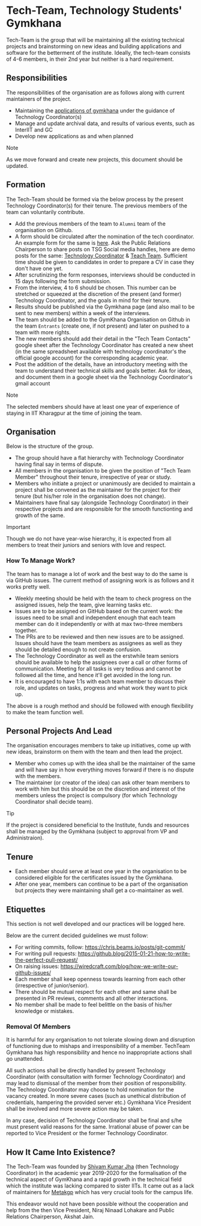 # Tech-Team, Technology Students' Gymkhana

Tech-Team is the group that will be maintaining all the existing technical projects and brainstorming on new ideas and building applications and software for the betterment of the institute. Ideally, the tech-team consists of 4-6 members, in their 2nd year but neither is a hard requirement.

## Responsibilities

The responsibilities of the organisation are as follows along with current maintainers of the project.

- Maintaining the [applications of gymkhana](./APPs.md) under the guidance of Technology Coordinator(s)
- Manage and update archival data, and results of various events, such as InterIIT and GC
- Develop new applications as and when planned

> [!Note]
> As we move forward and create new projects, this document should be updated.

## Formation

The Tech-Team should be formed via the below process by the present Technology Coordinator(s) for their tenure. The previous members of the team can voluntarily contribute. 

- Add the previous members of the team to `Alumni` team of the organisation on Github.
- A form should be circulated after the nomination of the tech coordinator. An example form for the same is [here](https://forms.gle/9Du4xXSurx6C7dMz8). Ask the Public Relations Chairperson to share posts on TSG Social media handles, here are demo posts for the same:  [Technology Coordinator](./Posts/TechCoordiFB.md) & [Teach Team](./Posts/TechTeamFB.md). Sufficient time should be given to candidates in order to prepare a CV in case they don't have one yet.
- After scrutinizing the form responses, interviews should be conducted in 15 days following the form submission.
- From the interview, 4 to 6 should be chosen. This number can be stretched or squeezed at the discretion of the present (and former) Technology Coordinator, and the goals in mind for their tenure.
- Results should be published via the Gymkhana page (and also mail to be sent to new members) within a week of the interviews.
- The team should be added to the GymKhana Organisation on Github in the team `Entrants` (create one, if not present) and later on pushed to a team with more rights.
- The new members should add their detail in the "Tech Team Contacts" google sheet after the Technology Coordinator has created a new sheet (in the same spreadsheet available with technology coordinator's the official google account) for the corresponding academic year.
- Post the addition of the details, have an introductory meeting with the team to understand their technical skills and goals better. Ask for ideas, and document them in a google sheet via the Technology Coordinator's gmail account

> [!Note]
> The selected members should have at least one year of experience of staying in IIT Kharagpur at the time of joining the team.

## Organisation

Below is the structure of the group.

- The group should have a flat hierarchy with Technology Coordinator having final say in terms of dispute.
- All members in the organisation to be given the position of "Tech Team Member" throughout their tenure, irrespective of year or study.
- Members who initiate a project or unanimously are decided to maintain a project shall be convened as the maintainer for the project for their tenure (but his/her role in the organisation does not change).
- Maintainers have final say (alongside Technology Coordinator) in their respective projects and are responsible for the smooth functionting and growth of the same.

> [!Important] 
> Though we do not have year-wise hierarchy, it is expected from all members to treat their juniors and seniors with love and respect.

### How To Manage Work?

The team has to manage a lot of work and the best way to do the same is via GitHub issues. The current method of assigning work is as follows and it works pretty well.

- Weekly meeting should be held with the team to check progress on the assigned issues, help the team, give learning tasks etc.
- Issues are to be assigned on GitHub based on the current work: the issues need to be small and independent enough that each team member can do it independently or with at max two-three members together.
- The PRs are to be reviewed and then new issues are to be assigned. Issues should have the team members as assignees as well as they should be detailed enough to not create confusion.
- The Technology Coordinator as well as the erstwhile team seniors should be available to help the assignees over a call or other forms of communication. Meeting for all tasks is very tedious and cannot be followed all the time, and hence it'll get avoided in the long run.
- It is encouraged to have 1:1s with each team member to discuss their role, and updates on tasks, progress and what work they want to pick up.

The above is a rough method and should be followed with enough flexibility to make the team function well.

## Personal Projects And Lead

The organisation encourages members to take up initiatives, come up with new ideas, brainstorm on them with the team and then lead the project.

- Member who comes up with the idea shall be the maintainer of the same and will have say in how everything moves forward if there is no dispute with the members.
- The maintainer (or creator of the idea) can ask other team members to work with him but this should be on the discretion and interest of the members unless the project is compulsory (for which Technology Coordinator shall decide team).

> [!Tip]
> If the project is considered beneficial to the Institute, funds and resources shall be managed by the Gymkhana (subject to approval from VP and Administraion).

## Tenure

- Each member should serve at least one year in the organisation to be considered eligible for the certificates issued by the Gymkhana.
- After one year, members can continue to be a part of the organisation but projects they were maintaining shall get a co-maintainer as well.

## Etiquettes

This section is not well developed and our practices will be logged here.

Below are the current decided guidelines we must follow:

- For writing commits, follow: https://chris.beams.io/posts/git-commit/
- For writing pull requests: https://github.blog/2015-01-21-how-to-write-the-perfect-pull-request/
- On raising issues: https://wiredcraft.com/blog/how-we-write-our-github-issues/
- Each member shall keep openness towards learning from each other (irrespective of junior/senior).
- There should be mutual respect for each other and same shall be presented in PR reviews, comments and all other interactions.
- No member shall be made to feel belittle on the basis of his/her knowledge or mistakes.

### Removal Of Members

It is harmful for any organisation to not tolerate slowing down and disruption of functioning due to mishaps and irresponsibility of a member. TechTeam Gymkhana has high responsibility and hence no inappropriate actions shall go unattended.

All such actions shall be directly handled by present Technology Coordinator (with consultation with former Technology Coordinator) and may lead to dismissal of the member from their position of responsibility. The Technology Coordinator may choose to hold nomination for the vacancy created. In more severe cases (such as unethical distribution of credentials, hampering the provided server etc.) Gymkhana Vice President shall be involved and more severe action may be taken.

In any case, decision of Technology Coordinator shall be final and s/he must present valid reasons for the same. Irrational abuse of power can be reported to Vice President or the former Technology Coordinator.

## How It Came Into Existence?

The Tech-Team was founded by [Shivam Kumar Jha](@thealphadollar) (then Technology Coordinator) in the academic year 2019-2020 for the formalisation of the technical aspect of GymKhana and a rapid growth in the technical field which the institute was lacking compared to sister IITs. It came out as a lack of maintainers for [Metakgp](https://metakgp.github.io/) which has very crucial tools for the campus life.

This endeavor would not have been possible without the cooperation and help from the then Vice President, Niraj Ninaad Lohakare and Public Relations Chairperson, Akshat Jain.

